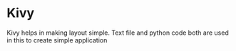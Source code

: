 # Kivy
Kivy helps in making layout simple.
Text file and python code both are used in this to create simple application
